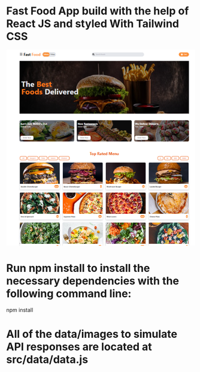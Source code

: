 # Fast Food App build with the help of  React JS and styled With Tailwind CSS
![Alt text](image.png)




# Run npm install to install the necessary dependencies with the following command line:
   npm install 


# All of the data/images to simulate API responses are located at src/data/data.js


